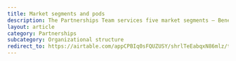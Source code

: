 ```yaml
---
title: Market segments and pods
description: The Partnerships Team services five market segments – Benefits, Defense, Finance & Regulation, Infrastructure, and State & Local. Each market segment has a designated account manager, business development lead, and partner success manager. We call these cross-function teams \"pods."
layout: article
category: Partnerships
subcategory: Organizational structure
redirect_to: https://airtable.com/appCPBIq0sFQUZUSY/shrlTeEabqxN86mlz/tblu0YYt8ffuWZ2ef
---
```

